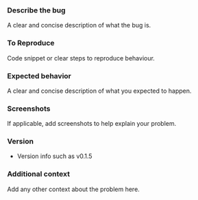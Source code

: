 ### Describe the bug
A clear and concise description of what the bug is.

### To Reproduce
Code snippet or clear steps to reproduce behaviour.

### Expected behavior
A clear and concise description of what you expected to happen.

### Screenshots
If applicable, add screenshots to help explain your problem.

### Version
 - Version info such as v0.1.5

### Additional context
Add any other context about the problem here.
